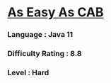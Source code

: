 # [As Easy As CAB](https://open.kattis.com/problems/easyascab)

### Language : Java 11

### Difficulty Rating : 8.8

### Level : Hard

